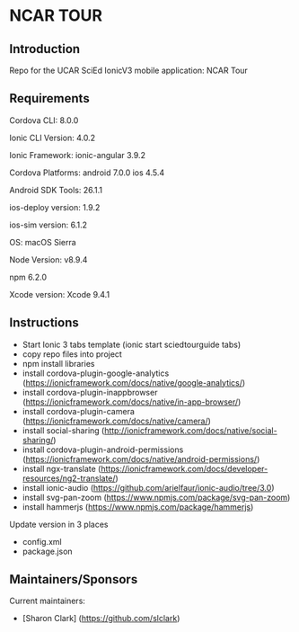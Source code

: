 NCAR TOUR
========

## Introduction

Repo for the UCAR SciEd IonicV3 mobile application: NCAR Tour

## Requirements

Cordova CLI: 8.0.0

Ionic CLI Version: 4.0.2

Ionic Framework: ionic-angular 3.9.2

Cordova Platforms: android 7.0.0 ios 4.5.4

Android SDK Tools: 26.1.1

ios-deploy version: 1.9.2

ios-sim version: 6.1.2

OS: macOS Sierra

Node Version: v8.9.4

npm 6.2.0

Xcode version: Xcode 9.4.1

## Instructions

* Start Ionic 3 tabs template (ionic start sciedtourguide tabs)
* copy repo files into project
* npm install libraries
* install cordova-plugin-google-analytics (https://ionicframework.com/docs/native/google-analytics/)
* install cordova-plugin-inappbrowser (https://ionicframework.com/docs/native/in-app-browser/)
* install cordova-plugin-camera (https://ionicframework.com/docs/native/camera/)
* install social-sharing (http://ionicframework.com/docs/native/social-sharing/)
* install cordova-plugin-android-permissions (https://ionicframework.com/docs/native/android-permissions/)
* install ngx-translate (https://ionicframework.com/docs/developer-resources/ng2-translate/)
* install ionic-audio (https://github.com/arielfaur/ionic-audio/tree/3.0)
* install svg-pan-zoom (https://www.npmjs.com/package/svg-pan-zoom)
* install hammerjs (https://www.npmjs.com/package/hammerjs)

Update version in 3 places
* config.xml
* package.json


## Maintainers/Sponsors

Current maintainers:

* [Sharon Clark] (https://github.com/slclark)
